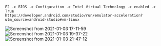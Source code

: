 ```
F2 -> BIOS -> Configuration -> Intel Virtual Technology -> enabled -> True
https://developer.android.com/studio/run/emulator-acceleration?utm_source=android-studio#vm-linux

```
![Screenshot from 2021-01-03 17-11-59](https://user-images.githubusercontent.com/43849911/103477645-d5388500-4de6-11eb-9fa7-5a04b94177dd.png)
![Screenshot from 2021-01-03 19-37-22](https://user-images.githubusercontent.com/43849911/103480577-22265680-4dfb-11eb-9b9f-ffac43658ea2.png)
![Screenshot from 2021-01-03 21-47-12](https://user-images.githubusercontent.com/43849911/103483452-51de5a00-4e0d-11eb-8ed3-5f038093295a.png)
